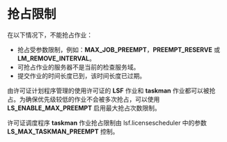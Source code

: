 # 抢占限制

在以下情况下，不能抢占作业：

- 抢占受参数限制，例如：**MAX_JOB_PREEMPT**，**PREEMPT_RESERVE** 或 **LM_REMOVE_INTERVAL**。
- 可抢占作业的服务器不是当前的检查服务域。
- 提交作业的时间长度已到，该时间长度已过期。

由许可证计划程序管理的使用许可证的 **LSF** 作业和 **taskman** 作业都可以被抢占。为确保优先级较低的作业不会被多次抢占，可以使用 **LS_ENABLE_MAX_PREEMPT** 启用最大抢占次数限制。

许可证调度程序 **taskman** 作业抢占限制由 lsf.licensescheduler 中的参数 **LS_MAX_TASKMAN_PREEMPT** 控制。

